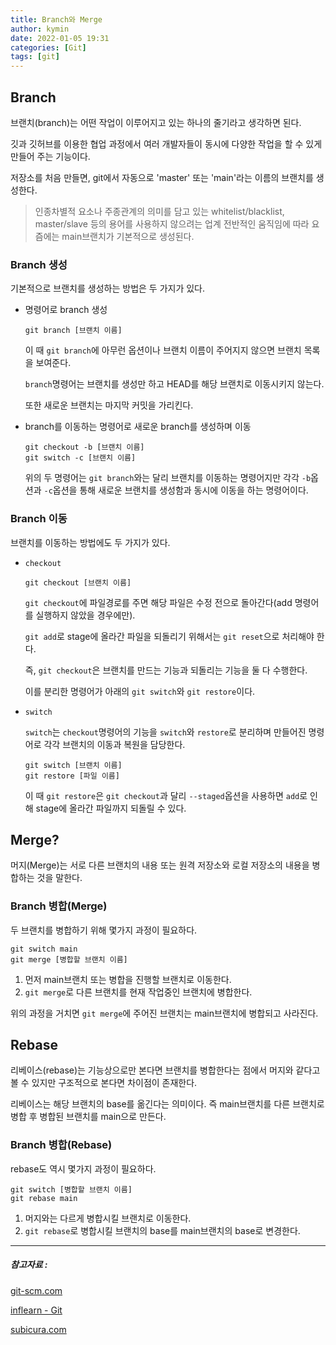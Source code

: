 ```yaml
---
title: Branch와 Merge
author: kymin
date: 2022-01-05 19:31
categories: [Git]
tags: [git]
---
```

## Branch

브랜치(branch)는 어떤 작업이 이루어지고 있는 하나의 줄기라고 생각하면 된다.

깃과 깃허브를 이용한 협업 과정에서 여러 개발자들이 동시에 다양한 작업을 할 수 있게 만들어 주는 기능이다.

저장소를 처음 만들면, git에서 자동으로 'master' 또는 'main'라는 이름의 브랜치를 생성한다.

> 인종차별적 요소나 주종관계의 의미를 담고 있는 whitelist/blacklist, master/slave 등의 용어를 사용하지 않으려는 업계 전반적인 움직임에 따라 요즘에는 main브랜치가 기본적으로 생성된다.

### Branch 생성

기본적으로 브랜치를 생성하는 방법은 두 가지가 있다.

- 명령어로 branch 생성

  ```shell
  git branch [브랜치 이름]
  ```

  이 때 `git branch`에 아무런 옵션이나 브랜치 이름이 주어지지 않으면 브랜치 목록을 보여준다.

  `branch`명령어는 브랜치를 생성만 하고 HEAD를 해당 브랜치로 이동시키지 않는다.

  또한 새로운 브랜치는 마지막 커밋을 가리킨다.

- branch를 이동하는 명령어로 새로운 branch를 생성하며 이동

  ```shell
  git checkout -b [브랜치 이름]
  git switch -c [브랜치 이름]
  ```

  위의 두 명령어는 `git branch`와는 달리 브랜치를 이동하는 명령어지만 각각 `-b`옵션과 `-c`옵션을 통해 새로운 브랜치를 생성함과 동시에 이동을 하는 명령어이다.

### Branch 이동

브랜치를 이동하는 방법에도 두 가지가 있다.

- `checkout`

  ```shell
  git checkout [브랜치 이름]
  ```

  `git checkout`에 파일경로를 주면 해당 파일은 수정 전으로 돌아간다(add 명령어를 실행하지 않았을 경우에만).

  `git add`로 stage에 올라간 파일을 되돌리기 위해서는 `git reset`으로 처리해야 한다.

  즉, `git checkout`은 브랜치를 만드는 기능과 되돌리는 기능을 둘 다 수행한다.

  이를 분리한 명령어가 아래의 `git switch`와 `git restore`이다.

- `switch`

  `switch`는 `checkout`명령어의 기능을 `switch`와 `restore`로 분리하며 만들어진 명령어로 각각 브랜치의 이동과 복원을 담당한다.
  
  ```shell
  git switch [브랜치 이름]
  git restore [파일 이름]
  ```
  
  이 때 `git restore`은 `git checkout`과 달리 `--staged`옵션을 사용하면 `add`로 인해 stage에 올라간 파일까지 되돌릴 수 있다.

## Merge?

머지(Merge)는 서로 다른 브랜치의 내용 또는 원격 저장소와 로컬 저장소의 내용을 병합하는 것을 말한다.

### Branch 병합(Merge)

두 브랜치를 병합하기 위해 몇가지 과정이 필요하다.

```shell
git switch main
git merge [병합할 브랜치 이름]
```

1. 먼저 main브랜치 또는 병합을 진행할 브랜치로 이동한다.
2. `git merge`로 다른 브랜치를 현재 작업중인 브랜치에 병합한다.

위의 과정을 거치면 `git merge`에 주어진 브랜치는 main브랜치에 병합되고 사라진다.

## Rebase

리베이스(rebase)는 기능상으로만 본다면 브랜치를 병합한다는 점에서 머지와 같다고 볼 수 있지만 구조적으로 본다면 차이점이 존재한다.

리베이스는 해당 브랜치의 base를 옮긴다는 의미이다. 즉 main브랜치를 다른 브랜치로 병합 후 병합된 브랜치를 main으로 만든다.

### Branch 병합(Rebase)

rebase도 역시 몇가지 과정이 필요하다.

```shell
git switch [병합할 브랜치 이름]
git rebase main
```

1. 머지와는 다르게 병합시킬 브랜치로 이동한다.
2. `git rebase`로 병합시킬 브랜치의 base를 main브랜치의 base로 변경한다.



-----

##### 참고자료 : 

[git-scm.com](https://git-scm.com/book/ko/v2)

[inflearn - Git](https://www.inflearn.com/course/%EC%A7%80%EC%98%A5%EC%97%90%EC%84%9C-%EC%98%A8-git/dashboard)

[subicura.com](https://subicura.com/git/guide/branch.html#git-switch-c-브랜치-생성)

